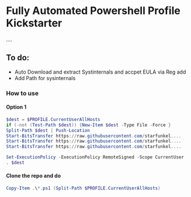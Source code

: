 # Fully Automated Powershell Profile Kickstarter
....
## To do:

- Auto Download and extract Systinternals and accpet EULA via Reg add
- Add Path for sysinternals

### How to use

#### Option 1 
```powershell
$dest = $PROFILE.CurrentUserAllHosts
if (-not (Test-Path $dest)) {New-Item $dest -Type File -Force }
Split-Path $dest | Push-Location
Start-BitsTransfer https://raw.githubusercontent.com/starfunkel....
Start-BitsTransfer https://raw.githubusercontent.com/starfunkel....
Start-BitsTransfer https://raw.githubusercontent.com/starfunkel....

Set-ExecutionPolicy -ExecutionPolicy RemoteSigned -Scope CurrentUser
. $dest
```

#### Clone the repo and do
```powershell
Copy-Item .\*.ps1 (Split-Path $PROFILE.CurrentUserAllHosts)
```
